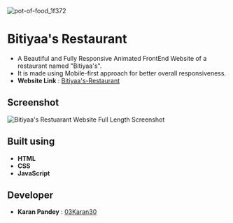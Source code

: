 ![pot-of-food_1f372](https://user-images.githubusercontent.com/121372216/236697769-77c15282-2b3b-4d9f-a6de-d3a9c124b7a0.png)
# Bitiyaa's Restaurant 

* A Beautiful and Fully Responsive Animated FrontEnd Website of a restaurant named "Bitiyaa's".
* It is made using Mobile-first approach for better overall responsiveness.
* **Website Link** : [Bitiyaa's-Restaurant](https://03karan30.github.io/Bitiyaa-Restaurant/)

## Screenshot

![Bitiyaa's Restuarant Website Full Length Screenshot](https://user-images.githubusercontent.com/121372216/236697705-1243b0df-8208-4614-988b-b662c0b891fd.png)

## Built using

* **HTML**
* **CSS**
* **JavaScript**

## Developer

* **Karan Pandey** : [03Karan30](https://github.com/03Karan30)
